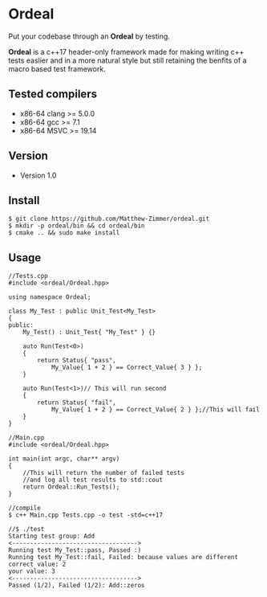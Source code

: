 Ordeal
======
Put your codebase through an **Ordeal** by testing.

**Ordeal** is a c++17 header-only framework made for making writing c++ tests easlier and in a more natural style but still retaining the benfits of a macro based test framework.

## Tested compilers
* x86-64 clang >= 5.0.0
* x86-64 gcc >= 7.1
* x86-64 MSVC >= 19.14

## Version 
* Version 1.0

## Install
```
$ git clone https://github.com/Matthew-Zimmer/ordeal.git
$ mkdir -p ordeal/bin && cd ordeal/bin
$ cmake .. && sudo make install
```

## Usage
```
//Tests.cpp
#include <ordeal/Ordeal.hpp>

using namespace Ordeal;

class My_Test : public Unit_Test<My_Test>
{
public:
	My_Test() : Unit_Test{ "My_Test" } {}
	
	auto Run(Test<0>)
	{
		return Status{ "pass", 
			My_Value{ 1 + 2 } == Correct_Value{ 3 } };
	}

	auto Run(Test<1>)// This will run second
	{
		return Status{ "fail", 
			My_Value{ 1 + 2 } == Correct_Value{ 2 } };//This will fail
	}
}

//Main.cpp
#include <ordeal/Ordeal.hpp>

int main(int argc, char** argv)
{
	//This will return the number of failed tests 
	//and log all test results to std::cout
	return Ordeal::Run_Tests();
}

//compile
$ c++ Main.cpp Tests.cpp -o test -std=c++17

//$ ./test
Starting test group: Add
<----------------------------------->
Running test My_Test::pass, Passed :)
Running test My_Test::fail, Failed: because values are different
correct value: 2
your value: 3
<----------------------------------->
Passed (1/2), Failed (1/2): Add::zeros
```
